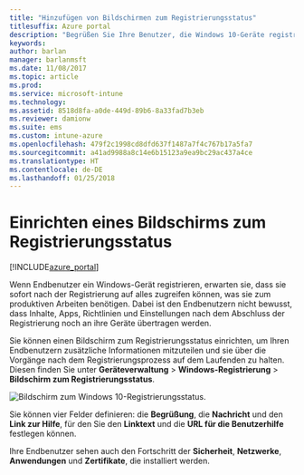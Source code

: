 ```yaml
---
title: "Hinzufügen von Bildschirmen zum Registrierungsstatus"
titlesuffix: Azure portal
description: "Begrüßen Sie Ihre Benutzer, die Windows 10-Geräte registrieren."
keywords: 
author: barlan
manager: barlanmsft
ms.date: 11/08/2017
ms.topic: article
ms.prod: 
ms.service: microsoft-intune
ms.technology: 
ms.assetid: 8518d8fa-a0de-449d-89b6-8a33fad7b3eb
ms.reviewer: damionw
ms.suite: ems
ms.custom: intune-azure
ms.openlocfilehash: 479f2c1998cd8dfd637f1487a7f4c767b17a5fa7
ms.sourcegitcommit: a41ad9988a8c14e6b15123a9ea9bc29ac437a4ce
ms.translationtype: HT
ms.contentlocale: de-DE
ms.lasthandoff: 01/25/2018
---
```

# <a name="set-up-an-enrollment-status-screen"></a>Einrichten eines Bildschirms zum Registrierungsstatus

[!INCLUDE[azure_portal](./includes/azure_portal.md)]

Wenn Endbenutzer ein Windows-Gerät registrieren, erwarten sie, dass sie sofort nach der Registrierung auf alles zugreifen können, was sie zum produktiven Arbeiten benötigen. Dabei ist den Endbenutzern nicht bewusst, dass Inhalte, Apps, Richtlinien und Einstellungen nach dem Abschluss der Registrierung noch an ihre Geräte übertragen werden.

Sie können einen Bildschirm zum Registrierungsstatus einrichten, um Ihren Endbenutzern zusätzliche Informationen mitzuteilen und sie über die Vorgänge nach dem Registrierungsprozess auf dem Laufenden zu halten. Diesen finden Sie unter **Geräteverwaltung** > **Windows-Registrierung** > **Bildschirm zum Registrierungsstatus**.

![Bildschirm zum Windows 10-Registrierungsstatus.](win10-enrollment-status-admin-setup.png)

Sie können vier Felder definieren: die **Begrüßung**, die **Nachricht** und den **Link zur Hilfe**, für den Sie den **Linktext** und die **URL für die Benutzerhilfe** festlegen können.

Ihre Endbenutzer sehen auch den Fortschritt der **Sicherheit**, **Netzwerke**, **Anwendungen** und **Zertifikate**, die installiert werden.
